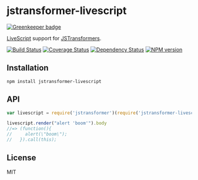 # jstransformer-livescript

[![Greenkeeper badge](https://badges.greenkeeper.io/jstransformers/jstransformer-livescript.svg)](https://greenkeeper.io/)

[LiveScript](http://livescript.net) support for [JSTransformers](https://github.com/jstransformers/jstransformer).

[![Build Status](https://img.shields.io/travis/jstransformers/jstransformer-livescript/master.svg)](https://travis-ci.org/jstransformers/jstransformer-livescript)
[![Coverage Status](https://img.shields.io/codecov/c/github/jstransformers/jstransformer-livescript/master.svg)](https://codecov.io/gh/jstransformers/jstransformer-livescript)
[![Dependency Status](https://img.shields.io/david/jstransformers/jstransformer-livescript/master.svg)](http://david-dm.org/jstransformers/jstransformer-livescript)
[![NPM version](https://img.shields.io/npm/v/jstransformer-livescript.svg)](https://www.npmjs.org/package/jstransformer-livescript)

## Installation

    npm install jstransformer-livescript

## API

```js
var livescript = require('jstransformer')(require('jstransformer-livescript'))

livescript.render("alert 'boom'").body
//=> (function(){
//     alert(\"boom\");
//   }).call(this);
```

## License

MIT
